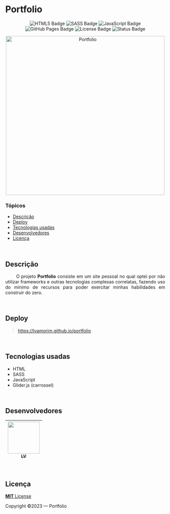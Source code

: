 <h1>Portfolio</h1>

<p align="center">
  <img src="https://img.shields.io/badge/html5-%23E34F26.svg?style=for-the-badge&logo=html5&logoColor=white" alt="HTML5 Badge">
  <img src="https://img.shields.io/badge/SASS-hotpink.svg?style=for-the-badge&logo=SASS&logoColor=white" alt="SASS Badge">
  <img src="https://img.shields.io/badge/javascript-%23323330.svg?style=for-the-badge&logo=javascript&logoColor=%23F7DF1E" alt="JavaScript Badge">
  <img src="https://img.shields.io/badge/github%20pages-121013?style=for-the-badge&logo=github&logoColor=white" alt="GitHub Pages Badge">
  <img src="https://img.shields.io/badge/MIT-a?style=for-the-badge&label=license&color=informational" alt="License Badge">
  <img src="https://img.shields.io/badge/conclu%C3%ADdo-a?style=for-the-badge&label=status&color=success" alt="Status Badge">
</p>

<div align="center">
  <img src="https://github.com/lvamorim/portfolio/assets/118397791/3c41e540-0489-4d8e-b1fb-abb030668d52" alt="Portfolio" width="500px">
</div>

### Tópicos
- [Descrição](#descrição)
- [Deploy](#deploy)
- [Tecnologias usadas](#tecnologias-usadas)
- [Desenvolvedores](#desenvolvedores)
- [Licença](#licença)

<br>

## Descrição
<p align="justify">
  &nbsp;&nbsp;&nbsp;&nbsp;&nbsp;&nbsp; O projeto <strong>Portfolio</strong> consiste em um site pessoal no qual optei por não utilizar frameworks e outras tecnologias complexas correlatas, fazendo uso do mínimo de recursos para poder exercitar minhas habilidades em construir do zero.
</p>

<br>

## Deploy
> https://lvamorim.github.io/portfolio

<br>

## Tecnologias usadas
- HTML
- SASS
- JavaScript
- Glider.js (carrossel)

<br>

## Desenvolvedores
| [<img src="https://github.com/lvamorim.png" width=100><br><sub>LV</sub>](https://github.com/lvamorim) |
| :---: |

<br>

## Licença
[**MIT** License](https://github.com/lvamorim/decodificador/blob/main/LICENSE)

Copyright ©2023 — Portfolio
